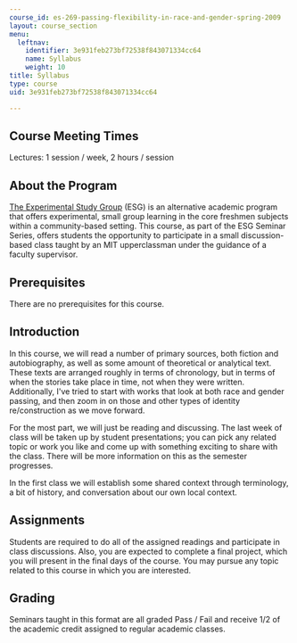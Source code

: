```yaml
---
course_id: es-269-passing-flexibility-in-race-and-gender-spring-2009
layout: course_section
menu:
  leftnav:
    identifier: 3e931feb273bf72538f843071334cc64
    name: Syllabus
    weight: 10
title: Syllabus
type: course
uid: 3e931feb273bf72538f843071334cc64

---
```


Course Meeting Times
--------------------

Lectures: 1 session / week, 2 hours / session

About the Program
-----------------

[The Experimental Study Group](http://esg.mit.edu/) (ESG) is an alternative academic program that offers experimental, small group learning in the core freshmen subjects within a community-based setting. This course, as part of the ESG Seminar Series, offers students the opportunity to participate in a small discussion-based class taught by an MIT upperclassman under the guidance of a faculty supervisor.

Prerequisites
-------------

There are no prerequisites for this course.

Introduction
------------

In this course, we will read a number of primary sources, both fiction and autobiography, as well as some amount of theoretical or analytical text. These texts are arranged roughly in terms of chronology, but in terms of when the stories take place in time, not when they were written.  Additionally, I've tried to start with works that look at both race and gender passing, and then zoom in on those and other types of identity re/construction as we move forward.

For the most part, we will just be reading and discussing. The last week of class will be taken up by student presentations; you can pick any related topic or work you like and come up with something exciting to share with the class. There will be more information on this as the semester progresses.

In the first class we will establish some shared context through terminology, a bit of history, and conversation about our own local context.

Assignments
-----------

Students are required to do all of the assigned readings and participate in class discussions. Also, you are expected to complete a final project, which you will present in the final days of the course. You may pursue any topic related to this course in which you are interested.

Grading
-------

Seminars taught in this format are all graded Pass / Fail and receive 1/2 of the academic credit assigned to regular academic classes.
